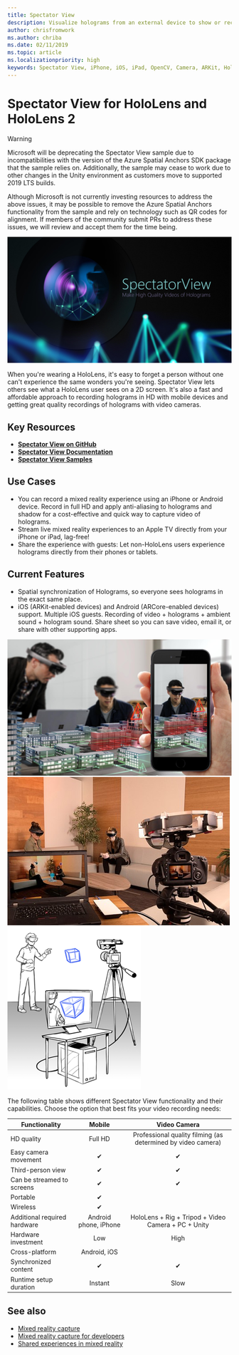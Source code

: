 ```yaml
---
title: Spectator View 
description: Visualize holograms from an external device to show or record a mixed reality experience on an external display.
author: chrisfromwork
ms.author: chriba
ms.date: 02/11/2019
ms.topic: article
ms.localizationpriority: high
keywords: Spectator View, iPhone, iOS, iPad, OpenCV, Camera, ARKit, HoloLens, Mixed Reality, MixedRealityToolkit, demo, record
---
```


# Spectator View for HoloLens and HoloLens 2

> [!WARNING]
> Microsoft will be deprecating the Spectator View sample due to incompatibilities with the version of the Azure Spatial Anchors SDK package that the sample relies on. Additionally, the sample may cease to work due to other changes in the Unity environment as customers move to supported 2019 LTS builds.
>
> Although Microsoft is not currently investing resources to address the above issues, it may be possible to remove the Azure Spatial Anchors functionality from the sample and rely on technology such as QR codes for alignment.   If members of the community submit PRs to address these issues, we will review and accept them for the time being.

![Spectator View--make high quality videos of Holograms](images/SpecViewPhoneHero.jpg)

When you're wearing a HoloLens, it's easy to forget a person without one can't experience the same wonders you're seeing. Spectator View lets others see what a HoloLens user sees on a 2D screen. It's also a fast and affordable approach to recording holograms in HD with mobile devices and getting great quality recordings of holograms with video cameras.

## Key Resources

* [**Spectator View on GitHub**](https://github.com/microsoft/MixedReality-SpectatorView)
* [**Spectator View Documentation**](https://microsoft.github.io/MixedReality-SpectatorView/README.html)
* [**Spectator View Samples**](https://github.com/microsoft/MixedReality-SpectatorView/tree/master/samples)

## Use Cases

* You can record a mixed reality experience using an iPhone or Android device. Record in full HD and apply anti-aliasing to holograms and shadow for a cost-effective and quick way to capture video of holograms.
* Stream live mixed reality experiences to an Apple TV directly from your iPhone or iPad, lag-free!
* Share the experience with guests: Let non-HoloLens users experience holograms directly from their phones or tablets.

## Current Features

* Spatial synchronization of Holograms, so everyone sees holograms in the exact same place.
* iOS (ARKit-enabled devices) and Android (ARCore-enabled devices) support.
Multiple iOS guests.
Recording of video + holograms + ambient sound + hologram sound.
Share sheet so you can save video, email it, or share with other supporting apps.

![Viewing holograms in the HoloLens 2 and a smartphone](images/SpecViewPhoneDemo.jpg)
![Viewing holograms in the HoloLens 2 and a laptop computer](images/hololensspectatorview-500px.jpg) ![Marker](images/spectatorview-300px.png)

The following table shows different Spectator View functionality and their capabilities. Choose the option that best fits your video recording needs:

|      Functionality                                | Mobile                  |                    Video Camera              |
|--------------------------------------|:-----------------------:|:-------------------------------------------:|
| HD quality                           |         Full HD         |        Professional quality filming (as determined by video camera)      |
| Easy camera movement                 |            ✔            |                      ✔                      |
| Third-person view                    |            ✔            |                      ✔                      |
| Can be streamed to screens           |            ✔            |                      ✔                      |
| Portable                             |            ✔            |                                             |
| Wireless                             |            ✔            |                                             |
| Additional required hardware         |     Android phone, iPhone    | HoloLens + Rig + Tripod + Video Camera + PC + Unity |
| Hardware investment                  |           Low            |                     High                    |
| Cross-platform                       |           Android, iOS   |                                             |
| Synchronized content                 |            ✔            |                      ✔                      |
| Runtime setup duration               |         Instant          |                     Slow                    |
## See also

* [Mixed reality capture](/hololens/holographic-photos-and-videos) 
* [Mixed reality capture for developers](../../develop/advanced-concepts/mixed-reality-capture-overview.md)
* [Shared experiences in mixed reality](shared-experiences-in-mixed-reality.md)